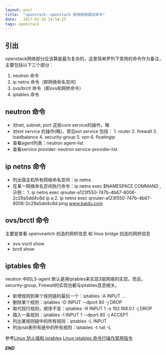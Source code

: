 ```yaml
---
layout: post
title:  "openstack--openstack 常用网络调试命令"
date:   2017-02-10 14:54:25
tags: openstack
---
```




## 引出

openstack网络部分应该算是最为复杂的，这里简单罗列下常用的命令作为备注，主要包括以下三个部分：

1. neutron 命令
2. ip netns 命令（即网络命名空间）
3. ovs/brctl 命令（即ovs和网桥命令）
4. iptables 命令


## neutron 命令

- 对net, subnet, port 这些core service的操作，略
- 对ext service 的操作(略)，常见ext service 包括：
        1. router
        2. firewall 
        3. loadbalance
        4. security-group
        5. vpn
        6. floatingip 
- 查看agent列表：neutron agent-list
- 查看service provider: neutron service-provider-list



## ip netns 命令

- 列出宿主机所有网络命名空间：ip netns
- 在某一网络命名空间执行命令：ip netns exec $NAMESPACE COMMAND  ,示例：
        1. ip netns  exec qrouter-a123f550-747b-4b67-8006-2c29a5dd4c6d ip a
        2. ip netns  exec qrouter-a123f550-747b-4b67-8006-2c29a5dd4c6d ping www.baidu.com 


## ovs/brctl 命令

主要是查看 openvswitch 创造的网桥信息 和 linux bridge 创造的网桥信息
- ovs-vsctl show
- brctl show 


## iptables 命令

neutron 中的L3-agent 默认是用iptables来实现3层网络的实现，而且，security-group, Firewall的实现也都与iptables息息相关。

- 新增规则到某个规则链的最后一个：iptables -A INPUT ...  
- 删除某个规则：iptables -D INPUT --dport 80 -j DROP 
- 取代现行规则，顺序不变：iptables -R INPUT 1 -s 192.168.0.1 -j DROP  
- 插入一条规则：iptables -I INPUT 1 --dport 80 -j ACCEPT  
- 列出某规则链中的所有规则：iptables -L INPUT  
- 列出nat表所有链中的所有规则：iptables -t nat -L  


参考[Linux 防火墙和 iptables](http://liaoph.com/iptables/)
[Linux iptables 命令行操作常用指令](https://cnzhx.net/blog/common-iptables-cli/)




***END***
